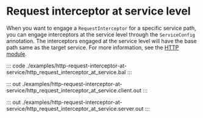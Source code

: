 # Request interceptor at service level

When you want to engage a `RequestInterceptor` for a specific service path, you can engage interceptors at
the service level through the `ServiceConfig` annotation. The interceptors engaged at the service level will have the 
base path same as the target service.
For more information, see the [HTTP module](https://docs.central.ballerina.io/ballerina/http/latest/).


::: code ./examples/http-request-interceptor-at-service/http_request_interceptor_at_service.bal :::

::: out ./examples/http-request-interceptor-at-service/http_request_interceptor_at_service.client.out :::

::: out ./examples/http-request-interceptor-at-service/http_request_interceptor_at_service.server.out :::